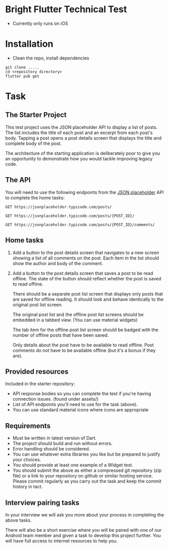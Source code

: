 # Bright Flutter Technical Test


* Currently only runs on iOS

# Installation
* Clean the repo, install dependencies
```
git clone .....
cd <repository directory>
flutter pub get
```


# Task

## The Starter Project

This test project uses the JSON placeholder API
to display a list of posts. The list includes the title of each post and an
excerpt from each post's body. Tapping a post opens a post details screen that
displays the title and complete body of the post.

The architecture of the starting application is deliberately poor
to give you an opportunity to demonstrate how you would tackle improving legacy
code.

## The API

You will need to use the following endpoints from the [JSON
placeholder](https://jsonplaceholder.typicode.com) API to complete the home tasks:

    GET https://jsonplaceholder.typicode.com/posts/

    GET https://jsonplaceholder.typicode.com/posts/{POST_ID}/

    GET https://jsonplaceholder.typicode.com/posts/{POST_ID}/comments/

## Home tasks

1.  Add a button to the post details screen that navigates to a new screen
    showing a list of all comments on the post. Each item in the list should
    show the author and body of the comment.
2.  Add a button to the post details screen that saves a post to be read
    offline. The state of the button should reflect whether the post is saved to
    read offline.

    There should be a separate post list screen that displays only posts that
    are saved for offline reading. It should look and behave identically to the
    original post list screen.

    The original post list and the offline post list screens should be embedded
    in a tabbed view. (You can use material widgets)

    The tab item for the offline post list screen should be
    badged with the number of offline posts that have been saved.

    Only details about the post have to be available to read offline.  Post
    comments do not have to be available offline (but it's a bonus if they are).

## Provided resources

Included in the starter repository:

-   API response bodies so you can complete the test if you're having
    connection issues. (found under assets/)
-   List of API endpoints you'll need to use for the task (above).
-   You can use standard material icons where icons are appropriate

## Requirements

-   Must be written in latest version of Dart.
-   The project should build and run without errors.
-   Error handling should be considered.
-   You can use whatever extra libraries you like but be prepared to
    justify your choices.
-   You should provide at least one example of a Widget test.
-   You should submit the above as either a compressed git repository (zip file)
    or a link to your repository on github or similar hosting service.
    Please commit regularly as you carry out the task and
    keep the commit history in tact.

## Interview pairing tasks

In your interview we will ask you more about your process in completing the above tasks.

There will also be a short exercise where you will be paired with one of our Android team member
and given a task to develop this project further. You will have full access to internet
resources to help you.
